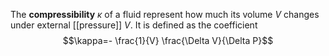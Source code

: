 The **compressibility** $\kappa$ of a fluid represent how much its volume $V$ changes under external [[pressure]] $V$. It is defined as the coefficient
$$\kappa=- \frac{1}{V} \frac{\Delta V}{\Delta P}$$
